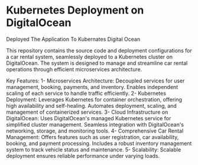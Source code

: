 # Kubernetes Deployment on DigitalOcean
Deployed The Application To Kubernates Digital Ocean

This repository contains the source code and deployment configurations for a car rental system, seamlessly deployed to a Kubernetes cluster on DigitalOcean. The system is designed to manage and streamline car rental operations through efficient microservices architecture.

Key Features:
1- Microservices Architecture:
Decoupled services for user management, booking, payments, and inventory.
Enables independent scaling of each service to handle traffic efficiently.
2- Kubernetes Deployment:
Leverages Kubernetes for container orchestration, offering high availability and self-healing.
Automates deployment, scaling, and management of containerized services.
3- Cloud Infrastructure on DigitalOcean:
Uses DigitalOcean's managed Kubernetes service for simplified cluster management.
Seamless integration with DigitalOcean's networking, storage, and monitoring tools.
4- Comprehensive Car Rental Management:
Offers features such as user registration, car availability, booking, and payment processing.
Includes a robust inventory management system to track vehicle status and maintenance.
5- Scalability:
Scalable deployment ensures reliable performance under varying loads.
